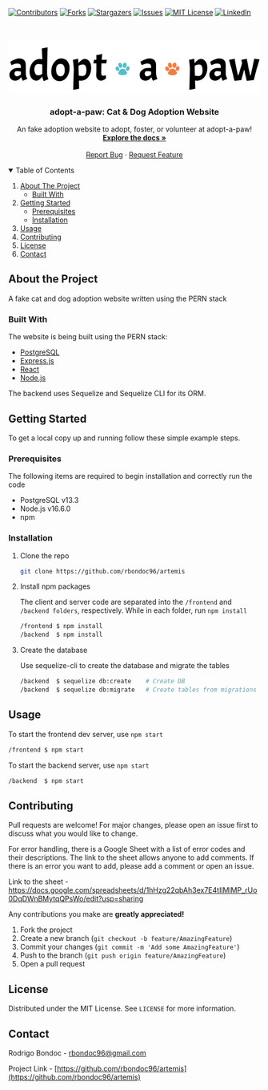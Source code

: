 [![Contributors][contributors-shield]][contributors-url]
[![Forks][forks-shield]][forks-url]
[![Stargazers][stars-shield]][stars-url]
[![Issues][issues-shield]][issues-url]
[![MIT License][license-shield]][license-url]
[![LinkedIn][linkedin-shield]][linkedin-url]

<br />
<p align="center">
  <a href="https://github.com/rbondoc96/artemis">
    <img src="images/logo.svg" alt="Logo">
  </a>

  <h3 align="center">adopt-a-paw: Cat & Dog Adoption Website</h3>

  <p align="center">
    An fake adoption website to adopt, foster, or volunteer at adopt-a-paw!
    <br />
    <a href="https://github.com/rbondoc96/artemis"><strong>Explore the docs »</strong></a>
    <br />
    <br />
    <a href="https://github.com/rbondoc96/artemis/issues">Report Bug</a>
    ·
    <a href="https://github.com/rbondoc96/artemis/issues">Request Feature</a>
  </p>
</p>

<details open="open">
  <summary>Table of Contents</summary>
  <ol>
    <li>
      <a href="#about-the-project">About The Project</a>
      <ul>
        <li><a href="#built-with">Built With</a></li>
      </ul>
    </li>
    <li>
      <a href="#getting-started">Getting Started</a>
      <ul>
        <li><a href="#prerequisites">Prerequisites</a></li>
        <li><a href="#installation">Installation</a></li>
      </ul>
    </li>
    <li><a href="#usage">Usage</a></li>
    <li><a href="#contributing">Contributing</a></li>
    <li><a href="#license">License</a></li>
    <li><a href="#contact">Contact</a></li>
  </ol>
</details>

## About the Project

A fake cat and dog adoption website written using the PERN stack

### Built With
The website is being built using the PERN stack:
* [PostgreSQL](https://www.postgresql.org/)
* [Express.js](https://expressjs.com/)
* [React](https://reactjs.org/)
* [Node.js](https://nodejs.org/)

The backend uses Sequelize and Sequelize CLI for its ORM.

## Getting Started
To get a local copy up and running follow these simple example steps.

### Prerequisites
The following items are required to begin installation and correctly run the code

* PostgreSQL v13.3
* Node.js v16.6.0
* npm


### Installation
1. Clone the repo
    ```bash
    git clone https://github.com/rbondoc96/artemis
    ```

2. Install npm packages

    The client and server code are separated into the `/frontend` and `/backend folders`, respectively. While in each folder, run `npm install`

    ```bash
    /frontend $ npm install
    /backend  $ npm install
    ```

3. Create the database

    Use sequelize-cli to create the database and migrate the tables

    ```bash
    /backend  $ sequelize db:create    # Create DB
    /backend  $ sequelize db:migrate   # Create tables from migrations
    ```

## Usage
To start the frontend dev server, use `npm start`
```bash
/frontend $ npm start
```

To start the backend server, use ```npm start```
```bash
/backend  $ npm start
```

## Contributing

Pull requests are welcome! For major changes, please open an issue first to discuss what you would like to change. 

For error handling, there is a Google Sheet with a list of error codes and their descriptions. The link to the sheet allows anyone to add comments. If there is an error you want to add, please add a comment or open an issue.

Link to the sheet - https://docs.google.com/spreadsheets/d/1hHzg22qbAh3ex7E4tIlMlMP_rUo0DqDWnBMytqQPsWo/edit?usp=sharing

Any contributions you make are **greatly appreciated!**

1. Fork the project
2. Create a new branch (`git checkout -b feature/AmazingFeature`)
3. Commit your changes (`git commit -m 'Add some AmazingFeature'`)
4. Push to the branch (`git push origin feature/AmazingFeature`)
5. Open a pull request


## License

Distributed under the MIT License. See `LICENSE` for more information.


## Contact

Rodrigo Bondoc - rbondoc96@gmail.com

Project Link - [https://github.com/rbondoc96/artemis](https://github.com/rbondoc96/artemis)

[contributors-shield]: https://img.shields.io/github/contributors/rbondoc96/artemis?style=for-the-badge
[contributors-url]: https://github.com/rbondoc96/artemis/graphs/contributors
[forks-shield]: https://img.shields.io/github/forks/rbondoc96/artemis.svg?style=for-the-badge
[forks-url]: https://github.com/rbondoc96/artemis/network/members
[stars-shield]: https://img.shields.io/github/stars/rbondoc96/artemis.svg?style=for-the-badge
[stars-url]: https://github.com/rbondoc96/artemis/stargazers
[issues-shield]: https://img.shields.io/github/issues/rbondoc96/artemis.svg?style=for-the-badge
[issues-url]: https://github.com/rbondoc96/artemis/issues
[license-shield]: https://img.shields.io/github/license/rbondoc96/artemis.svg?style=for-the-badge
[license-url]: https://github.com/rbondoc96/artemis/blob/dev/LICENSE
[linkedin-shield]: https://img.shields.io/badge/-LinkedIn-black.svg?style=for-the-badge&logo=linkedin&colorB=555
[linkedin-url]: https://www.linkedin.com/in/rbondoc96/